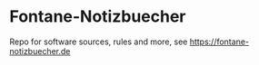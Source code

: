 # Fontane-Notizbuecher
Repo for software sources, rules and more, see https://fontane-notizbuecher.de
